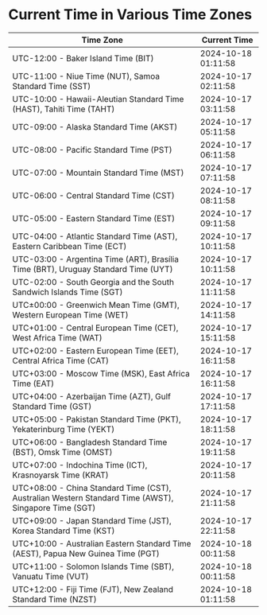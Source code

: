 # Current Time in Various Time Zones

| Time Zone | Current Time |
|-----------|--------------|
| UTC-12:00 - Baker Island Time (BIT) | 2024-10-18 01:11:58 |
| UTC-11:00 - Niue Time (NUT), Samoa Standard Time (SST) | 2024-10-17 02:11:58 |
| UTC-10:00 - Hawaii-Aleutian Standard Time (HAST), Tahiti Time (TAHT) | 2024-10-17 03:11:58 |
| UTC-09:00 - Alaska Standard Time (AKST) | 2024-10-17 05:11:58 |
| UTC-08:00 - Pacific Standard Time (PST) | 2024-10-17 06:11:58 |
| UTC-07:00 - Mountain Standard Time (MST) | 2024-10-17 07:11:58 |
| UTC-06:00 - Central Standard Time (CST) | 2024-10-17 08:11:58 |
| UTC-05:00 - Eastern Standard Time (EST) | 2024-10-17 09:11:58 |
| UTC-04:00 - Atlantic Standard Time (AST), Eastern Caribbean Time (ECT) | 2024-10-17 10:11:58 |
| UTC-03:00 - Argentina Time (ART), Brasília Time (BRT), Uruguay Standard Time (UYT) | 2024-10-17 10:11:58 |
| UTC-02:00 - South Georgia and the South Sandwich Islands Time (SGT) | 2024-10-17 11:11:58 |
| UTC±00:00 - Greenwich Mean Time (GMT), Western European Time (WET) | 2024-10-17 14:11:58 |
| UTC+01:00 - Central European Time (CET), West Africa Time (WAT) | 2024-10-17 15:11:58 |
| UTC+02:00 - Eastern European Time (EET), Central Africa Time (CAT) | 2024-10-17 16:11:58 |
| UTC+03:00 - Moscow Time (MSK), East Africa Time (EAT) | 2024-10-17 16:11:58 |
| UTC+04:00 - Azerbaijan Time (AZT), Gulf Standard Time (GST) | 2024-10-17 17:11:58 |
| UTC+05:00 - Pakistan Standard Time (PKT), Yekaterinburg Time (YEKT) | 2024-10-17 18:11:58 |
| UTC+06:00 - Bangladesh Standard Time (BST), Omsk Time (OMST) | 2024-10-17 19:11:58 |
| UTC+07:00 - Indochina Time (ICT), Krasnoyarsk Time (KRAT) | 2024-10-17 20:11:58 |
| UTC+08:00 - China Standard Time (CST), Australian Western Standard Time (AWST), Singapore Time (SGT) | 2024-10-17 21:11:58 |
| UTC+09:00 - Japan Standard Time (JST), Korea Standard Time (KST) | 2024-10-17 22:11:58 |
| UTC+10:00 - Australian Eastern Standard Time (AEST), Papua New Guinea Time (PGT) | 2024-10-18 00:11:58 |
| UTC+11:00 - Solomon Islands Time (SBT), Vanuatu Time (VUT) | 2024-10-18 00:11:58 |
| UTC+12:00 - Fiji Time (FJT), New Zealand Standard Time (NZST) | 2024-10-18 01:11:58 |
